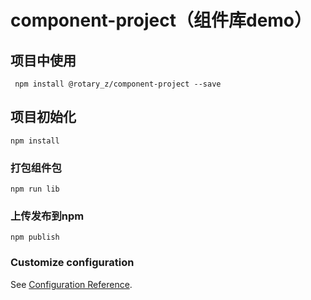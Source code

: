 # component-project（组件库demo）

## 项目中使用
```
 npm install @rotary_z/component-project --save
```


## 项目初始化
```
npm install
```

### 打包组件包
```
npm run lib
```


### 上传发布到npm
```
npm publish
```

### Customize configuration
See [Configuration Reference](https://cli.vuejs.org/config/).
